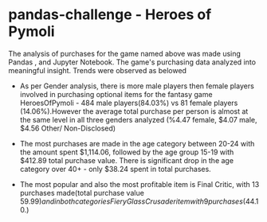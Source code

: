 # pandas-challenge - Heroes of Pymoli
The analysis of purchases for the game named above was made using Pandas , and Jupyter Notebook. The game's purchasing data analyzed into meaningful insight. Trends were observed as belowed
* As per Gender analysis, there is more male players then female players involved in purchasing optional items for the fantasy game HeroesOfPymoli - 484 male players(84.03%) vs 81 female players (14.06%).However the average total purchase per person is almost at the same level in all three genders analyzed (%4.47 female, $4.07 male, $4.56 Other/ Non-Disclosed)

* The most purchases are made in the age category between 20-24 with the amount spent $1,114.06, followed by the age group 15-19 with $412.89 total purchase value. There is significant drop in the age category over 40+ - only $38.24 spent in total purchases.

* The most popular and also the most profitable item is Final Critic, with 13 purchases made(total purchase value $59.99) and in  both categories Fiery Glass Crusader item with 9 purchases ($44.10.)
